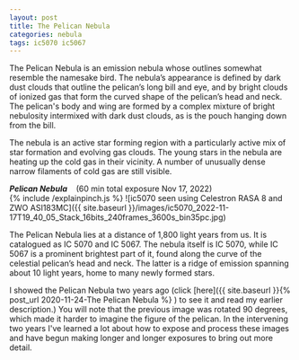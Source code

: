 ```yaml
---
layout: post
title: The Pelican Nebula
categories: nebula 
tags: ic5070 ic5067
---
```

The Pelican Nebula is an emission nebula whose outlines somewhat resemble the namesake bird.
 The nebula’s appearance is defined by dark dust clouds that outline the pelican’s long bill and eye, and by bright clouds of ionized gas that form the curved shape of the pelican’s head and neck. The pelican's body and wing are formed by a complex mixture of bright nebulosity intermixed with dark dust clouds, as is the pouch hanging down from the bill.

 The nebula is an active star forming region with a particularly active mix of star formation and evolving gas clouds. 
  The young stars in the nebula are heating up the cold gas in their vicinity. A number of unusually dense narrow filaments of cold gas are still visible.


 _**Pelican Nebula**_  &nbsp;&nbsp; (60 min total exposure Nov 17, 2022)<br>
{% include /explainpinch.js %}
![ic5070 seen using Celestron RASA 8 and ZWO ASI183MC]({{ site.baseurl }}/images/ic5070_2022-11-17T19_40_05_Stack_16bits_240frames_3600s_bin35pc.jpg)

The Pelican Nebula lies at a distance of 1,800 light years from us. It is catalogued as IC 5070 and IC 5067. The nebula itself is IC 5070, while IC 5067 is a prominent brightest part of it, found along the curve of the celestial pelican’s head and neck. The latter is a ridge of emission spanning about 10 light years, home to many newly formed stars.

I showed the Pelican Nebula two years ago (click [here]({{ site.baseurl }}{% post_url 2020-11-24-The Pelican Nebula %} ) 
to see it and read my earlier description.)
 You will note that the previous image was rotated 90 degrees, which made it harder to imagine the figure of the pelican. In the intervening two years I've learned a lot about how to expose and process these images and have begun making longer and longer exposures to bring out more detail.